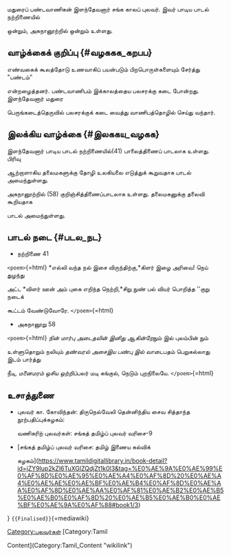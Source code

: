 மதுரைப் பண்டவாணிகன் இளந்தேவனார் சங்க காலப் புலவர். இவர் பாடிய பாடல் நற்றிணையில்
ஒன்றும், அகநானூற்றில் ஒன்றும் உள்ளது.

## வாழ்க்கைக் குறிப்பு {#வழககக_கறபப}

எண்வகைக் கூலத்தோடு உணவாகிப் பயன்படும் பிறபொருள்களையும் சேர்த்து \"பண்டம்\"
என்றழைத்தனர். பண்டவாணிபம் இக்காலத்தைய பலசரக்கு கடை போன்றது. இளந்தேவனார் மதுரை
பெருங்கடைத்தெருவில் பலசரக்குக் கடை வைத்து வாணிபத்தொழில் செய்து வந்தார்.

## இலக்கிய வாழ்க்கை {#இலககய_வழகக}

இளந்தேவனார் பாடிய பாடல் நற்றிணையில்(41) பாலைத்திணைப் பாடலாக உள்ளது. பிரிவு
ஆற்றாளாகிய தலைமகளுக்கு தோழி உலகியலை எடுத்துக் கூறுவதாக பாடல் அமைந்துள்ளது.
அகநானூற்றில் (58) குறிஞ்சித்திணைப்பாடலாக உள்ளது. தலைமகனுக்கு தலைவி கூறியதாக
பாடல் அமைந்துள்ளது.

## பாடல் நடை {#படல_நட}

-   நற்றிணை 41

`<poem>`{=html} *எல்லி வந்த நல் இசை விருந்திற்கு,*கிளர் இழை அரிவை! நெய் துழந்து
அட்ட *விளர் ஊன் அம் புகை எறிந்த நெற்றி,*சிறு நுண் பல் வியர் பொறித்த \'\'குறு நடைக்
கூட்டம் வேண்டுவோரே. `</poem>`{=html}

-   அகநானூறு 58

`<poem>`{=html} *நின் மார்பு அடைதலின் இனிது ஆகின்றே*நும் இல் புலம்பின் நும்
உள்ளுதொறும் நலியும் *தண்வரல் அசைஇய பண்பு இல் வாடை*பதம் பெறுகல்லாது இடம் பார்த்து
நீடி, *மனைமரம் ஒசிய ஒற்றிப்*பலர் மடி கங்குல், நெடும் புறநிலையே. `</poem>`{=html}

## உசாத்துணை

-   புலவர் கா. கோவிந்தன்: திருநெல்வேலி தென்னிந்திய சைவ சித்தாந்த நூற்பதிப்புக்கழகம்:
    வணிகரிற் புலவர்கள்: சங்கத் தமிழ்ப் புலவர் வரிசை-9
-   [சங்கத் தமிழ்ப் புலவர் வரிசை: தமிழ் இணைய கல்விக்
    கழகம்](https://www.tamildigitallibrary.in/book-detail?id=jZY9lup2kZl6TuXGlZQdjZt1k0l3&tag=%E0%AE%9A%E0%AE%99%E0%AF%8D%E0%AE%95%E0%AE%A4%E0%AF%8D%20%E0%AE%A4%E0%AE%AE%E0%AE%BF%E0%AE%B4%E0%AF%8D%E0%AE%AA%E0%AF%8D%E0%AE%AA%E0%AF%81%E0%AE%B2%E0%AE%B5%E0%AE%B0%E0%AF%8D%20%E0%AE%B5%E0%AE%B0%E0%AE%BF%E0%AE%9A%E0%AF%88#book1/3)

} `{{Finalised}}`{=mediawiki}

[Category:புலவர்கள்](Category:புலவர்கள் "wikilink") [Category:Tamil
Content](Category:Tamil_Content "wikilink")
